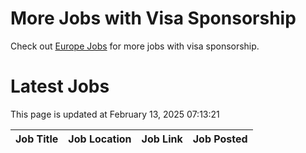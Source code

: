 # More Jobs with Visa Sponsorship

Check out [Europe Jobs](https://github.com/sureshparimi/europejobs#latest-jobs) for more jobs with visa sponsorship.

# Latest Jobs

This page is updated at February 13, 2025 07:13:21

| Job Title | Job Location | Job Link | Job Posted |
| --- | --- | --- | --- |
